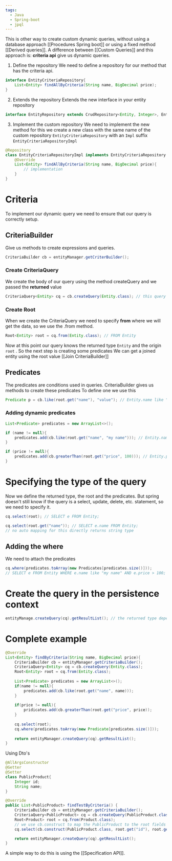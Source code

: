 ```yaml
---
tags:
  - Java
  - Spring-boot
  - jpql
---
```


This is other way to create  custom dynamic queries, without using a database approach [[Procedures Spring boot]] or using a fixed method [[Derived queries]].
A difference between [[Custom Queries]] and this approach is: **criteria api** give us dynamic queries.

1. Define the repository
	We need to define a repository for our method that has the criteria api.
```java
interface EntityCriteriaRepository{
	List<Entity> findAllByCriteria(String name, BigDecimal price);
}
```
2. Extends the repository
	Extends the new interface in your entity repository
```java
interface EntityRepository extends CrudRepository<Entity, Integer>, EntityCriteriaRepository {}	
```
3. Implement the custom repository
	We need to implement the new method for this we create a new class with the same name of the custom repository `EntityCriteriaRepository` with an `Impl` suffix `EntityCriteriaRepositoryImpl`
```java
@Repository
class EntityCriteriaRepositoryImpl implements EntityCriteriaRepository {
	@Override
	List<Entity> findAllByCriteria(String name, BigDecimal price){
		// implementation
	}
}
```
# Criteria
To implement our dynamic query we need to ensure that our query is correctly setup.
## CriteriaBuilder
Give us methods to create expressions and queries.
```java
CriteriaBuilder cb = entityManager.getCriterBuilder();
```
### Create CriteriaQuery
We create the body of our query using the method createQuery and we passed the **returned** value
```java
CriteriaQuery<Entity> cq = cb.createQuery(Entity.class); // this query will return entities objects
```
### Create Root
When we create the CriteriaQuery we need to specify **from** where we will get the data, so we use the .from method.
```java
Root<Entity> root = cq.from(Entity.class); // FROM Entity
```
Now at this point our query knows the returned type `Entity` and the origin `root` .
So the next step is creating some predicates
We can get a joined entity using the root value [[Join CriteriaBuilder]]
## Predicates
The predicates are conditions used in queries. CriteriaBuilder gives us methods to create these predicates
To define one we use this
```java
Predicate p = cb.like(root.get("name"), "value"); // Entity.name like "value"
```
### Adding dynamic predicates
```java
List<Predicate> predicates = new ArrayList<>();

if (name != null){
	predicates.add(cb.like(root.get("name", "my name"))); // Entity.name like "my name" 
}

if (price != null){
	predicates.add(cb.greaterThan(root.get("price", 100))); // Entity.price > 100 
}

```
# Specifying the type of the query
Now we define the returned type, the root and the predicates. But spring doesn't still know if the query is a select, update, delete, etc. statement, so we need to specify it.
```java
cq.select(root); // SELECT e FROM Entity;

cq.select(root.get("name")); // SELECT e.name FROM Entity;
// no auto mapping for this directly returns string type
```
## Adding the where
We need to attach the predicates
```java
cq.where(predicates.toArray(new Predicates[predicates.size()]));
// SELECT e FROM Entity WHERE e.name like "my name" AND e.price > 100;
```
# Create the query in the persistence context
```java
entityManage.createQuery(cq).getResultList(); // the returned type depends of the cq type specified.
```

# Complete example
```java
@Override
List<Entity> findByCriteria(String name, BigDecimal price){
	CriteriaBuilder cb = entityManager.getCriteriaBuilder();
	CriteriaQuery<Entity> cq = cb.createQuery(Entity.class);
	Root<Entity> root = cq.from(Entity.class);
	
	List<Predicate> predicates = new ArrayList<>();
	if(name != null){
		predicates.add(cb.like(root.get("name", name)));
	}
	
	if(price != null){
		pridicates.add(cb.greaterThan(root.get("price", price));
	}
	
	cq.select(root);
	cq.where(predicates.toArray(new Predicate[predicates.size()]));
	
	return entityManager.createQuery(cq).getResultList();
}
```
Using Dto's
```java
@AllArgsConstructor
@Getter
@Setter
class PublicProduct{
	Integer id;
	String name;	
}

@Override
public List<PublicProduct> findTestByCriteria() {
	CriteriaBuilder cb = entityManager.getCriteriaBuilder();
	CriteriaQuery<PublicProduct> cq = cb.createQuery(PublicProduct.class);
	Root<Product> root = cq.from(Product.class);
	// we use cb.construct to map the PublicProduct to the root fields
	cq.select(cb.construct(PublicProduct.class, root.get("id"), root.get("name")));

	return entityManager.createQuery(cq).getResultList();
}
```
A simple way to do this is using the [[Specification API]].